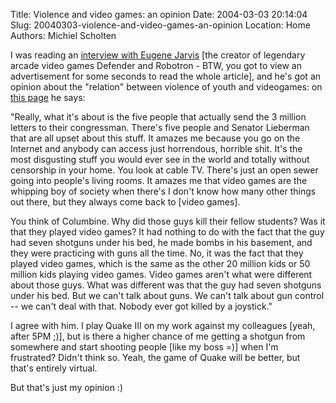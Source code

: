 Title: Violence and video games: an opinion
Date: 2004-03-03 20:14:04
Slug: 20040303-violence-and-video-games-an-opinion
Location: Home
Authors: Michiel Scholten

<p>I was reading an <a href="http://www.salon.com/tech/feature/2004/03/02/eugene_jarvis/index.html
">interview with Eugene Jarvis</a> [the creator of legendary arcade video games Defender and Robotron - BTW, you got to view an advertisement for some seconds to read the whole article], and he's got an opinion about the "relation" between violence of youth and videogames: on <a href="http://www.salon.com/tech/feature/2004/03/02/eugene_jarvis/index2.html">this page</a> he says:</p>
<p>"Really, what it's about is the five people that actually send the 3 million letters to their congressman. There's five people and Senator Lieberman that are all upset about this stuff. It amazes me because you go on the Internet and anybody can access just horrendous, horrible shit. It's the most disgusting stuff you would ever see in the world and totally without censorship in your home. You look at cable TV. There's just an open sewer going into people's living rooms. It amazes me that video games are the whipping boy of society when there's I don't know how many other things out there, but they always come back to [video games].</p>
<p>You think of Columbine. Why did those guys kill their fellow students? Was it that they played video games? It had nothing to do with the fact that the guy had seven shotguns under his bed, he made bombs in his basement, and they were practicing with guns all the time. No, it was the fact that they played video games, which is the same as the other 20 million kids or 50 million kids playing video games. Video games aren't what were different about those guys. What was different was that the guy had seven shotguns under his bed. But we can't talk about guns. We can't talk about gun control -- we can't deal with that. Nobody ever got killed by a joystick."</p>
<p>I agree with him. I play Quake III on my work against my colleagues [yeah, after 5PM ;)], but is there a higher chance of me getting a shotgun from somewhere and start shooting people [like my boss =)] when I'm frustrated? Didn't think so. Yeah, the game of Quake will be better, but that's entirely virtual.</p>
<p>But that's just my opinion :)</p>
